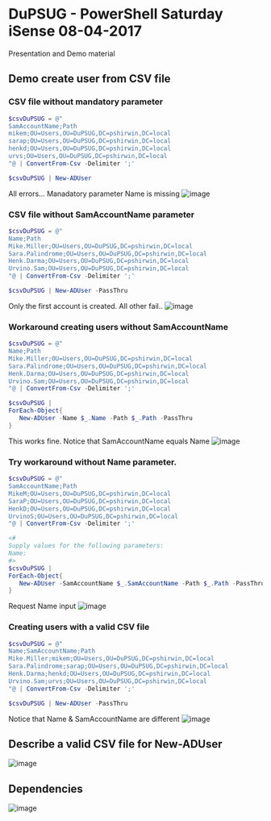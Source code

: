 # DuPSUG - PowerShell Saturday iSense 08-04-2017

Presentation and Demo material

## Demo create user from CSV file
### CSV file without mandatory parameter
``` powershell
$csvDuPSUG = @"
SamAccountName;Path
mikem;OU=Users,OU=DuPSUG,DC=pshirwin,DC=local
sarap;OU=Users,OU=DuPSUG,DC=pshirwin,DC=local
henkd;OU=Users,OU=DuPSUG,DC=pshirwin,DC=local
urvs;OU=Users,OU=DuPSUG,DC=pshirwin,DC=local
"@ | ConvertFrom-Csv -Delimiter ';'

$csvDuPSUG | New-ADUser
```
All errors... Manadatory parameter Name is missing
![image](https://cloud.githubusercontent.com/assets/10112589/24846553/ab5168ce-1dbb-11e7-8a01-9564c5692e35.png)

### CSV file without SamAccountName parameter
```PowerShell
$csvDuPSUG = @"
Name;Path
Mike.Miller;OU=Users,OU=DuPSUG,DC=pshirwin,DC=local
Sara.Palindrome;OU=Users,OU=DuPSUG,DC=pshirwin,DC=local
Henk.Darma;OU=Users,OU=DuPSUG,DC=pshirwin,DC=local
Urvino.Sam;OU=Users,OU=DuPSUG,DC=pshirwin,DC=local
"@ | ConvertFrom-Csv -Delimiter ';'

$csvDuPSUG | New-ADUser -PassThru
```
Only the first account is created. All other fail..
![image](https://cloud.githubusercontent.com/assets/10112589/24846676/492a44b2-1dbc-11e7-872b-6969103f5671.png)

### Workaround creating users without SamAccountName
```PowerShell
$csvDuPSUG = @"
Name;Path
Mike.Miller;OU=Users,OU=DuPSUG,DC=pshirwin,DC=local
Sara.Palindrome;OU=Users,OU=DuPSUG,DC=pshirwin,DC=local
Henk.Darma;OU=Users,OU=DuPSUG,DC=pshirwin,DC=local
Urvino.Sam;OU=Users,OU=DuPSUG,DC=pshirwin,DC=local
"@ | ConvertFrom-Csv -Delimiter ';'

$csvDuPSUG | 
ForEach-Object{
   New-ADUser -Name $_.Name -Path $_.Path -PassThru
}
```
This works fine. Notice that SamAccountName equals Name
![image](https://cloud.githubusercontent.com/assets/10112589/24846727/be2337a6-1dbc-11e7-872a-d5975356bedc.png)

### Try workaround without Name parameter.
```PowerShell
$csvDuPSUG = @"
SamAccountName;Path
MikeM;OU=Users,OU=DuPSUG,DC=pshirwin,DC=local
SaraP;OU=Users,OU=DuPSUG,DC=pshirwin,DC=local
HenkD;OU=Users,OU=DuPSUG,DC=pshirwin,DC=local
UrvinoS;OU=Users,OU=DuPSUG,DC=pshirwin,DC=local
"@ | ConvertFrom-Csv -Delimiter ';'

<#
Supply values for the following parameters:
Name: 
#>
$csvDuPSUG | 
ForEach-Object{
   New-ADUser -SamAccountName $_.SamAccountName -Path $_.Path -PassThru
}
```
Request Name input
![image](https://cloud.githubusercontent.com/assets/10112589/24846836/76cf2fc6-1dbd-11e7-96cf-0ad4ff035bf7.png)

### Creating users with a valid CSV file
```PowerShell
$csvDuPSUG = @"
Name;SamAccountName;Path
Mike.Miller;mikem;OU=Users,OU=DuPSUG,DC=pshirwin,DC=local
Sara.Palindrome;sarap;OU=Users,OU=DuPSUG,DC=pshirwin,DC=local
Henk.Darma;henkd;OU=Users,OU=DuPSUG,DC=pshirwin,DC=local
Urvino.Sam;urvs;OU=Users,OU=DuPSUG,DC=pshirwin,DC=local
"@ | ConvertFrom-Csv -Delimiter ';'

$csvDuPSUG | New-ADUser -PassThru
```
Notice that Name & SamAccountName are different
![image](https://cloud.githubusercontent.com/assets/10112589/24846903/d5158f8a-1dbd-11e7-8568-bf28bf01015c.png)

## Describe a valid CSV file for New-ADUser 
![image](https://cloud.githubusercontent.com/assets/10112589/24846222/1dc84e16-1db9-11e7-8786-e410570329e9.png)

## Dependencies
![image](https://cloud.githubusercontent.com/assets/10112589/24846296/d4998c7c-1db9-11e7-9507-7e1e5221fd26.png)


